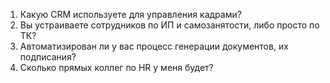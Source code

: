 1. Какую CRM используете для управления кадрами?
2. Вы устраиваете сотрудников по ИП и самозанятости, либо просто по ТК?
3. Автоматизирован ли у вас процесс генерации документов, их подписания?
4. Сколько прямых коллег по HR у меня будет?
